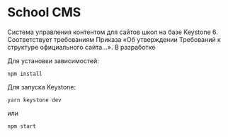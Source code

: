 # School CMS

Система управления контентом для сайтов школ на базе Keystone 6. Соответствует требованиям Приказа «Об утверждении Требований к структуре официального сайта...». В разработке

Для установки зависимостей:

```
npm install
```

Для запуска Keystone:

```
yarn keystone dev
```

или

```
npm start
```